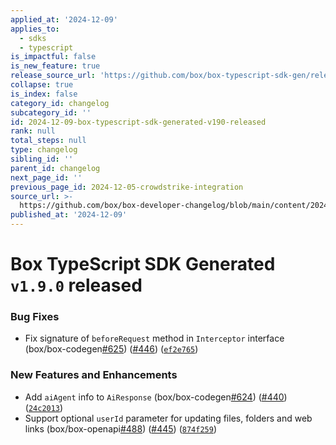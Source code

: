 ```yaml
---
applied_at: '2024-12-09'
applies_to:
  - sdks
  - typescript
is_impactful: false
is_new_feature: true
release_source_url: 'https://github.com/box/box-typescript-sdk-gen/releases/tag/v1.9.0'
collapse: true
is_index: false
category_id: changelog
subcategory_id: ''
id: 2024-12-09-box-typescript-sdk-generated-v190-released
rank: null
total_steps: null
type: changelog
sibling_id: ''
parent_id: changelog
next_page_id: ''
previous_page_id: 2024-12-05-crowdstrike-integration
source_url: >-
  https://github.com/box/box-developer-changelog/blob/main/content/2024/12-09-box-typescript-sdk-generated-v190-released.md
published_at: '2024-12-09'
---
```

# Box TypeScript SDK Generated `v1.9.0` released

### Bug Fixes

* Fix signature of `beforeRequest` method in `Interceptor` interface (box/box-codegen[#625][1]) ([#446][2]) ([`ef2e765`][3])

### New Features and Enhancements

* Add `aiAgent` info to `AiResponse` (box/box-codegen[#624][4]) ([#440][5]) ([`24c2013`][6])
* Support optional `userId` parameter for updating files, folders and web links (box/box-openapi[#488][7]) ([#445][8]) ([`874f259`][9])

[1]: https://github.com/box/box-typescript-sdk-gen/issues/625

[2]: https://github.com/box/box-typescript-sdk-gen/issues/446

[3]: https://github.com/box/box-typescript-sdk-gen/commit/ef2e7658cab705906325e40d6c7c6e96e5703201

[4]: https://github.com/box/box-typescript-sdk-gen/issues/624

[5]: https://github.com/box/box-typescript-sdk-gen/issues/440

[6]: https://github.com/box/box-typescript-sdk-gen/commit/24c20131b8275d43ecb02f3c94ac8e6116de3ea9

[7]: https://github.com/box/box-typescript-sdk-gen/issues/488

[8]: https://github.com/box/box-typescript-sdk-gen/issues/445

[9]: https://github.com/box/box-typescript-sdk-gen/commit/874f259ce12e8440301ffb1b2b65a6765b87803f